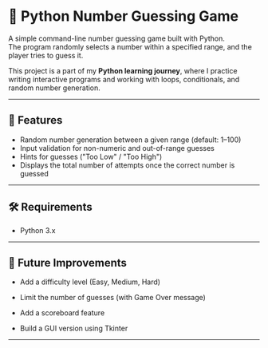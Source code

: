 # 🔢 Python Number Guessing Game

A simple command-line number guessing game built with Python.  
The program randomly selects a number within a specified range, and the player tries to guess it.  

This project is a part of my **Python learning journey**, where I practice writing interactive programs and working with loops, conditionals, and random number generation.

---

## 📌 Features
- Random number generation between a given range (default: 1–100)
- Input validation for non-numeric and out-of-range guesses
- Hints for guesses ("Too Low" / "Too High")
- Displays the total number of attempts once the correct number is guessed

---

## 🛠️ Requirements
- Python 3.x

---
## 📌 Future Improvements

- Add a difficulty level (Easy, Medium, Hard)
- Limit the number of guesses (with Game Over message)

- Add a scoreboard feature

- Build a GUI version using Tkinter
---
